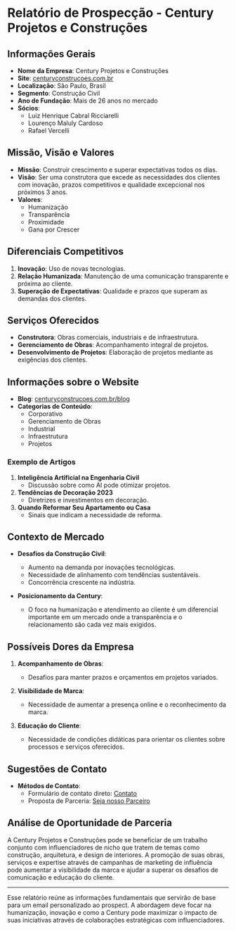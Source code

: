 # Relatório de Prospecção - Century Projetos e Construções

## Informações Gerais

- **Nome da Empresa**: Century Projetos e Construções
- **Site**: [centuryconstrucoes.com.br](https://centuryconstrucoes.com.br)
- **Localização**: São Paulo, Brasil
- **Segmento**: Construção Civil
- **Ano de Fundação**: Mais de 26 anos no mercado
- **Sócios**:
  - Luiz Henrique Cabral Ricciarelli
  - Lourenço Maluly Cardoso
  - Rafael Vercelli

## Missão, Visão e Valores

- **Missão**: Construir crescimento e superar expectativas todos os dias.
- **Visão**: Ser uma construtora que excede as necessidades dos clientes com inovação, prazos competitivos e qualidade excepcional nos próximos 3 anos.
- **Valores**:
  - Humanização
  - Transparência
  - Proximidade
  - Gana por Crescer

## Diferenciais Competitivos

1. **Inovação**: Uso de novas tecnologias.
2. **Relação Humanizada**: Manutenção de uma comunicação transparente e próxima ao cliente.
3. **Superação de Expectativas**: Qualidade e prazos que superam as demandas dos clientes.

## Serviços Oferecidos

- **Construtora**: Obras comerciais, industriais e de infraestrutura.
- **Gerenciamento de Obras**: Acompanhamento integral de projetos.
- **Desenvolvimento de Projetos**: Elaboração de projetos mediante as exigências dos clientes.

## Informações sobre o Website

- **Blog**: [centuryconstrucoes.com.br/blog](https://centuryconstrucoes.com.br/blog)
- **Categorias de Conteúdo**:
  - Corporativo
  - Gerenciamento de Obras
  - Industrial
  - Infraestrutura
  - Projetos

### Exemplo de Artigos

1. **Inteligência Artificial na Engenharia Civil** 
   - Discussão sobre como AI pode otimizar projetos.
2. **Tendências de Decoração 2023**
   - Diretrizes e investimentos em decoração.
3. **Quando Reformar Seu Apartamento ou Casa**
   - Sinais que indicam a necessidade de reforma.

## Contexto de Mercado

- **Desafios da Construção Civil**:
   - Aumento na demanda por inovações tecnológicas.
   - Necessidade de alinhamento com tendências sustentáveis.
   - Concorrência crescente na indústria.

- **Posicionamento da Century**:
   - O foco na humanização e atendimento ao cliente é um diferencial importante em um mercado onde a transparência e o relacionamento são cada vez mais exigidos.

## Possíveis Dores da Empresa

1. **Acompanhamento de Obras**:
   - Desafios para manter prazos e orçamentos em projetos variados.

2. **Visibilidade de Marca**:
   - Necessidade de aumentar a presença online e o reconhecimento da marca.

3. **Educação do Cliente**:
   - Necessidade de condições didáticas para orientar os clientes sobre processos e serviços oferecidos.

## Sugestões de Contato

- **Métodos de Contato**:
   - Formulário de contato direto: [Contato](https://centuryconstrucoes.com.br/contato/)
   - Proposta de Parceria: [Seja nosso Parceiro](https://centuryconstrucoes.com.br/contato/seja-nosso-parceiro/)

## Análise de Oportunidade de Parceria

A Century Projetos e Construções pode se beneficiar de um trabalho conjunto com influenciadores de nicho que tratem de temas como construção, arquitetura, e design de interiores. A promoção de suas obras, serviços e expertise através de campanhas de marketing de influência pode aumentar a visibilidade da marca e ajudar a superar os desafios de comunicação e educação do cliente.

---

Esse relatório reúne as informações fundamentais que servirão de base para um email personalizado ao prospect. A abordagem deve focar na humanização, inovação e como a Century pode maximizar o impacto de suas iniciativas através de colaborações estratégicas com influenciadores.